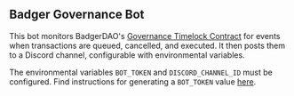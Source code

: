 ## Badger Governance Bot

This bot monitors BadgerDAO's [Governance Timelock Contract](https://etherscan.io/address/0x21CF9b77F88Adf8F8C98d7E33Fe601DC57bC0893) for events when transactions are queued, cancelled, and executed. It then posts them to a Discord channel, configurable with environmental variables.

The environmental variables `BOT_TOKEN` and `DISCORD_CHANNEL_ID` must be configured. Find instructions for generating a `BOT_TOKEN` value [here](https://medium.com/techtalkers/how-to-create-a-simple-bot-using-discord-js-51bcedb0ab8c).